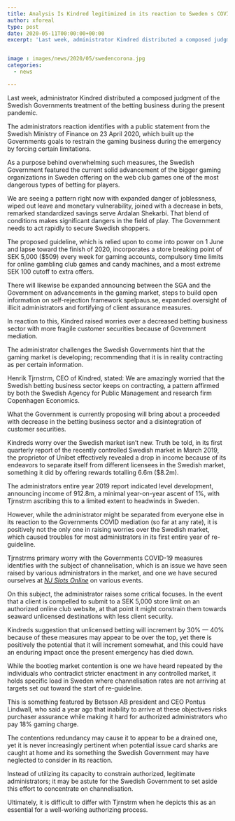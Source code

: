 ```yaml
---
title: Analysis Is Kindred legitimized in its reaction to Sweden s COVID-19 measures
author: xforeal 
type: post
date: 2020-05-11T00:00:00+00:00
excerpt: 'Last week, administrator Kindred distributed a composed judgment of the Swedish Governments treatment of the betting business during the current pandemic '


image : images/news/2020/05/swedencorona.jpg
categories:
  - news

---
```

Last week, administrator Kindred distributed a composed judgment of the Swedish Governments treatment of the betting business during the present pandemic. 

The administrators reaction identifies with a public statement from the Swedish Ministry of Finance on 23 April 2020, which built up the Governments goals to restrain the gaming business during the emergency by forcing certain limitations. 

As a purpose behind overwhelming such measures, the Swedish Government featured the current solid advancement of the bigger gaming organizations in Sweden offering on the web club games one of the most dangerous types of betting for players. 

We are seeing a pattern right now with expanded danger of joblessness, wiped out leave and monetary vulnerability, joined with a decrease in bets, remarked standardized savings serve Ardalan Shekarbi. That blend of conditions makes significant dangers in the field of play. The Government needs to act rapidly to secure Swedish shoppers. 

The proposed guideline, which is relied upon to come into power on 1 June and lapse toward the finish of 2020, incorporates a store breaking point of SEK 5,000 ($509) every week for gaming accounts, compulsory time limits for online gambling club games and candy machines, and a most extreme SEK 100 cutoff to extra offers. 

There will likewise be expanded announcing between the SGA and the Government on advancements in the gaming market, steps to build open information on self-rejection framework spelpaus.se, expanded oversight of illicit administrators and fortifying of client assurance measures. 

In reaction to this, Kindred raised worries over a decreased betting business sector with more fragile customer securities because of Government mediation. 

The administrator challenges the Swedish Governments hint that the gaming market is developing; recommending that it is in reality contracting as per certain information. 

Henrik Tjrnstrm, CEO of Kindred, stated: We are amazingly worried that the Swedish betting business sector keeps on contracting, a pattern affirmed by both the Swedish Agency for Public Management and research firm Copenhagen Economics. 

What the Government is currently proposing will bring about a proceeded with decrease in the betting business sector and a disintegration of customer securities. 

Kindreds worry over the Swedish market isn&#8217;t new. Truth be told, in its first quarterly report of the recently controlled Swedish market in March 2019, the proprietor of Unibet effectively revealed a drop in income because of its endeavors to separate itself from different licensees in the Swedish market, something it did by offering rewards totalling 6.6m ($8.2m). 

The administrators entire year 2019 report indicated level development, announcing income of 912.8m, a minimal year-on-year ascent of 1&percnt;, with Tjrnstrm ascribing this to a limited extent to headwinds in Sweden. 

However, while the administrator might be separated from everyone else in its reaction to the Governments COVID mediation (so far at any rate), it is positively not the only one in raising worries over the Swedish market, which caused troubles for most administrators in its first entire year of re-guideline. 

Tjrnstrms primary worry with the Governments COVID-19 measures identifies with the subject of channelisation, which is an issue we have seen raised by various administrators in the market, and one we have secured ourselves at _[NJ Slots Online][1]_ on various events. 

On this subject, the administrator raises some critical focuses. In the event that a client is compelled to submit to a SEK 5,000 store limit on an authorized online club website, at that point it might constrain them towards seaward unlicensed destinations with less client security. 

Kindreds suggestion that unlicensed betting will increment by 30&percnt; &#8212; 40&percnt; because of these measures may appear to be over the top, yet there is positively the potential that it will increment somewhat, and this could have an enduring impact once the present emergency has died down. 

While the bootleg market contention is one we have heard repeated by the individuals who contradict stricter enactment in any controlled market, it holds specific load in Sweden where channelisation rates are not arriving at targets set out toward the start of re-guideline. 

This is something featured by Betsson AB president and CEO Pontus Lindwall, who said a year ago that inability to arrive at these objectives risks purchaser assurance while making it hard for authorized administrators who pay 18&percnt; gaming charge. 

The contentions redundancy may cause it to appear to be a drained one, yet it is never increasingly pertinent when potential issue card sharks are caught at home and its something the Swedish Government may have neglected to consider in its reaction. 

Instead of utilizing its capacity to constrain authorized, legitimate administrators; it may be astute for the Swedish Government to set aside this effort to concentrate on channelisation. 

Ultimately, it is difficult to differ with Tjrnstrm when he depicts this as an essential for a well-working authorizing process.

 [1]: #